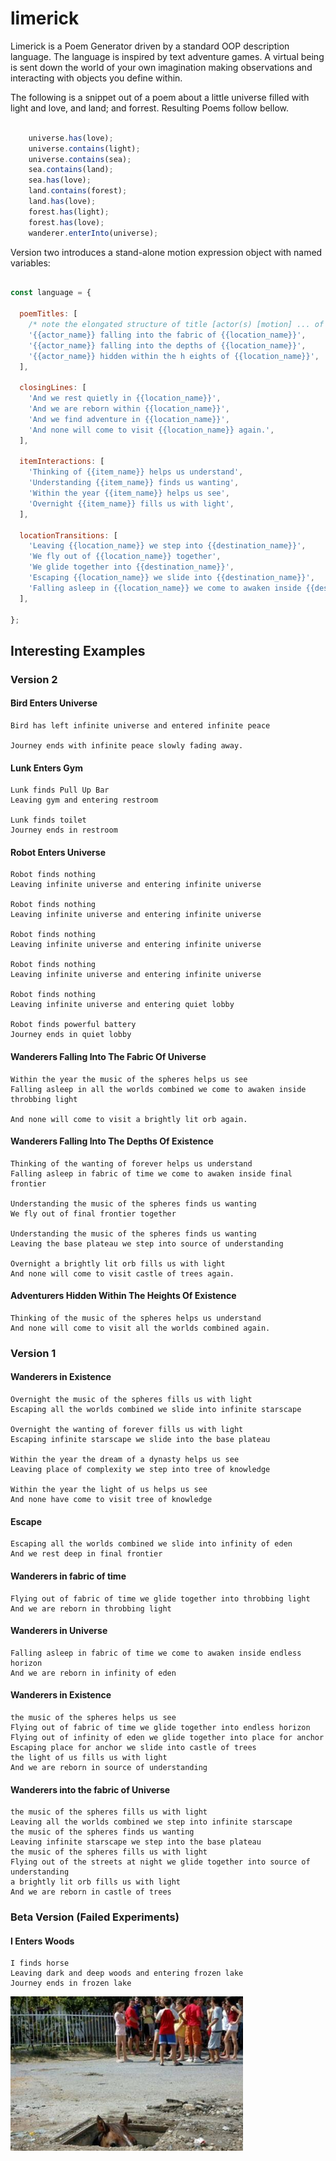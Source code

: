 # limerick
Limerick is a Poem Generator driven by a standard OOP description language.
The language is inspired by text adventure games. A virtual being is sent
down the world of your own imagination making observations and interacting
with objects you define within.

The following is a snippet out of a poem about a little universe filled
with light and love, and land; and forrest. Resulting Poems follow bellow.

```JavaScript

    universe.has(love);
    universe.contains(light);
    universe.contains(sea);
    sea.contains(land);
    sea.has(love);
    land.contains(forest);
    land.has(love);
    forest.has(light);
    forest.has(love);
    wanderer.enterInto(universe);

```

Version two introduces a stand-alone motion expression object with named variables:

```JavaScript

const language = {

  poemTitles: [
    /* note the elongated structure of title [actor(s) [motion] ... of [location]] */
    '{{actor_name}} falling into the fabric of {{location_name}}',
    '{{actor_name}} falling into the depths of {{location_name}}',
    '{{actor_name}} hidden within the h eights of {{location_name}}',
  ],

  closingLines: [
    'And we rest quietly in {{location_name}}',
    'And we are reborn within {{location_name}}',
    'And we find adventure in {{location_name}}',
    'And none will come to visit {{location_name}} again.',
  ],

  itemInteractions: [
    'Thinking of {{item_name}} helps us understand',
    'Understanding {{item_name}} finds us wanting',
    'Within the year {{item_name}} helps us see',
    'Overnight {{item_name}} fills us with light',
  ],

  locationTransitions: [
    'Leaving {{location_name}} we step into {{destination_name}}',
    'We fly out of {{location_name}} together',
    'We glide together into {{destination_name}}',
    'Escaping {{location_name}} we slide into {{destination_name}}',
    'Falling asleep in {{location_name}} we come to awaken inside {{destination_name}}',
  ],

};

```

## Interesting Examples

### Version 2

#### Bird Enters Universe

    Bird has left infinite universe and entered infinite peace

    Journey ends with infinite peace slowly fading away.

#### Lunk Enters Gym

    Lunk finds Pull Up Bar
    Leaving gym and entering restroom

    Lunk finds toilet
    Journey ends in restroom

#### Robot Enters Universe

    Robot finds nothing
    Leaving infinite universe and entering infinite universe

    Robot finds nothing
    Leaving infinite universe and entering infinite universe

    Robot finds nothing
    Leaving infinite universe and entering infinite universe

    Robot finds nothing
    Leaving infinite universe and entering infinite universe

    Robot finds nothing
    Leaving infinite universe and entering quiet lobby

    Robot finds powerful battery
    Journey ends in quiet lobby

#### Wanderers Falling Into The Fabric Of Universe

    Within the year the music of the spheres helps us see
    Falling asleep in all the worlds combined we come to awaken inside throbbing light

    And none will come to visit a brightly lit orb again.

#### Wanderers Falling Into The Depths Of Existence

    Thinking of the wanting of forever helps us understand
    Falling asleep in fabric of time we come to awaken inside final frontier

    Understanding the music of the spheres finds us wanting
    We fly out of final frontier together

    Understanding the music of the spheres finds us wanting
    Leaving the base plateau we step into source of understanding

    Overnight a brightly lit orb fills us with light
    And none will come to visit castle of trees again.

#### Adventurers Hidden Within The Heights Of Existence

    Thinking of the music of the spheres helps us understand
    And none will come to visit all the worlds combined again.

### Version 1

#### Wanderers in Existence

    Overnight the music of the spheres fills us with light
    Escaping all the worlds combined we slide into infinite starscape

    Overnight the wanting of forever fills us with light
    Escaping infinite starscape we slide into the base plateau

    Within the year the dream of a dynasty helps us see
    Leaving place of complexity we step into tree of knowledge

    Within the year the light of us helps us see
    And none have come to visit tree of knowledge

#### Escape

    Escaping all the worlds combined we slide into infinity of eden
    And we rest deep in final frontier

#### Wanderers in fabric of time

    Flying out of fabric of time we glide together into throbbing light
    And we are reborn in throbbing light

#### Wanderers in Universe

    Falling asleep in fabric of time we come to awaken inside endless horizon
    And we are reborn in infinity of eden

#### Wanderers in Existence

    the music of the spheres helps us see
    Flying out of fabric of time we glide together into endless horizon
    Flying out of infinity of eden we glide together into place for anchor
    Escaping place for anchor we slide into castle of trees
    the light of us fills us with light
    And we are reborn in source of understanding

#### Wanderers into the fabric of Universe

    the music of the spheres fills us with light
    Leaving all the worlds combined we step into infinite starscape
    the music of the spheres finds us wanting
    Leaving infinite starscape we step into the base plateau
    the music of the spheres fills us with light
    Flying out of the streets at night we glide together into source of understanding
    a brightly lit orb fills us with light
    And we are reborn in castle of trees

### Beta Version (Failed Experiments)

#### I Enters Woods

    I finds horse
    Leaving dark and deep woods and entering frozen lake
    Journey ends in frozen lake

![horse.png](horse.png)
